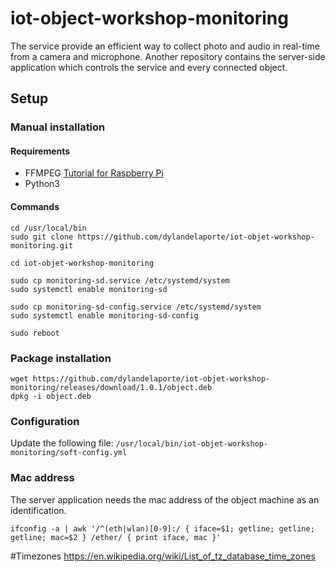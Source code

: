 # iot-object-workshop-monitoring

The service provide an efficient way to collect photo and audio
in real-time from a camera and microphone. Another repository contains the server-side
application which controls the service and every connected object.

## Setup

### Manual installation
#### Requirements

- FFMPEG
[Tutorial for Raspberry Pi](http://jollejolles.com/installing-ffmpeg-with-h264-support-on-raspberry-pi/)
- Python3

#### Commands
```$bash
cd /usr/local/bin
sudo git clone https://github.com/dylandelaporte/iot-objet-workshop-monitoring.git

cd iot-objet-workshop-monitoring

sudo cp monitoring-sd.service /etc/systemd/system
sudo systemctl enable monitoring-sd

sudo cp monitoring-sd-config.service /etc/systemd/system
sudo systemctl enable monitoring-sd-config

sudo reboot
```

### Package installation
```$bash
wget https://github.com/dylandelaporte/iot-objet-workshop-monitoring/releases/download/1.0.1/object.deb
dpkg -i object.deb
```

### Configuration

Update the following file: `/usr/local/bin/iot-objet-workshop-monitoring/soft-config.yml`


### Mac address
The server application needs the mac address of the object machine as an identification.

```$bash
ifconfig -a | awk '/^(eth|wlan)[0-9]:/ { iface=$1; getline; getline; getline; mac=$2 } /ether/ { print iface, mac }'
```

#Timezones
https://en.wikipedia.org/wiki/List_of_tz_database_time_zones
